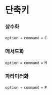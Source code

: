 # 단축키

### 상수화

`option` + `command` + `C`

### 메서드화

`option` + `command` + `M`

### 파라미터화

`option` + `command` + `P`

